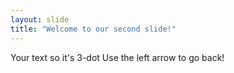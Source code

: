```yaml
---
layout: slide
title: "Welcome to our second slide!"
---
```

Your text so it's 3-dot
Use the left arrow to go back!
